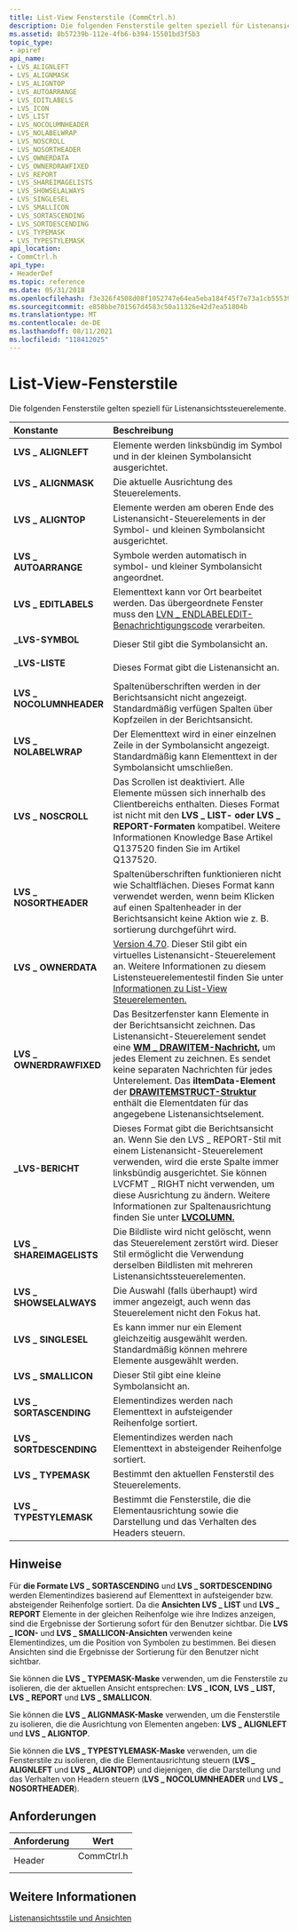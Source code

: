 ```yaml
---
title: List-View Fensterstile (CommCtrl.h)
description: Die folgenden Fensterstile gelten speziell für Listenansichtssteuerelemente.
ms.assetid: 8b57239b-112e-4fb6-b394-15501bd3f5b3
topic_type:
- apiref
api_name:
- LVS_ALIGNLEFT
- LVS_ALIGNMASK
- LVS_ALIGNTOP
- LVS_AUTOARRANGE
- LVS_EDITLABELS
- LVS_ICON
- LVS_LIST
- LVS_NOCOLUMNHEADER
- LVS_NOLABELWRAP
- LVS_NOSCROLL
- LVS_NOSORTHEADER
- LVS_OWNERDATA
- LVS_OWNERDRAWFIXED
- LVS_REPORT
- LVS_SHAREIMAGELISTS
- LVS_SHOWSELALWAYS
- LVS_SINGLESEL
- LVS_SMALLICON
- LVS_SORTASCENDING
- LVS_SORTDESCENDING
- LVS_TYPEMASK
- LVS_TYPESTYLEMASK
api_location:
- CommCtrl.h
api_type:
- HeaderDef
ms.topic: reference
ms.date: 05/31/2018
ms.openlocfilehash: f3e326f4508d08f1052747e64ea5eba184f45f7e73a1cb55539255a27fd8c8c6
ms.sourcegitcommit: e858bbe701567d4583c50a11326e42d7ea51804b
ms.translationtype: MT
ms.contentlocale: de-DE
ms.lasthandoff: 08/11/2021
ms.locfileid: "118412025"
---
```

# <a name="list-view-window-styles"></a>List-View-Fensterstile

Die folgenden Fensterstile gelten speziell für Listenansichtssteuerelemente.



| Konstante                                                                                                                                                                        | Beschreibung                                                                                                                                                                                                                                                                                                                                                 |
|:--------------------------------------------------------------------------------------------------------------------------------------------------------------------------------|:------------------------------------------------------------------------------------------------------------------------------------------------------------------------------------------------------------------------------------------------------------------------------------------------------------------------------------------------------------|
| <span id="LVS_ALIGNLEFT"></span><span id="lvs_alignleft"></span><dl> <dt>**LVS \_ ALIGNLEFT**</dt> </dl>                   | Elemente werden linksbündig im Symbol und in der kleinen Symbolansicht ausgerichtet. <br/>                                                                                                                                                                                                                                                                                             |
| <span id="LVS_ALIGNMASK"></span><span id="lvs_alignmask"></span><dl> <dt>**LVS \_ ALIGNMASK**</dt> </dl>                   | Die aktuelle Ausrichtung des Steuerelements. <br/>                                                                                                                                                                                                                                                                                                                |
| <span id="LVS_ALIGNTOP"></span><span id="lvs_aligntop"></span><dl> <dt>**LVS \_ ALIGNTOP**</dt> </dl>                      | Elemente werden am oberen Ende des Listenansicht-Steuerelements in der Symbol- und kleinen Symbolansicht ausgerichtet. <br/>                                                                                                                                                                                                                                                            |
| <span id="LVS_AUTOARRANGE"></span><span id="lvs_autoarrange"></span><dl> <dt>**LVS \_ AUTOARRANGE**</dt> </dl>             | Symbole werden automatisch in symbol- und kleiner Symbolansicht angeordnet. <br/>                                                                                                                                                                                                                                                                              |
| <span id="LVS_EDITLABELS"></span><span id="lvs_editlabels"></span><dl> <dt>**LVS \_ EDITLABELS**</dt> </dl>                | Elementtext kann vor Ort bearbeitet werden. Das übergeordnete Fenster muss den [LVN \_ ENDLABELEDIT-Benachrichtigungscode](lvn-endlabeledit.md) verarbeiten. <br/>                                                                                                                                                                                                               |
| <span id="LVS_ICON"></span><span id="lvs_icon"></span><dl> <dt>**\_LVS-SYMBOL**</dt> </dl>                                  | Dieser Stil gibt die Symbolansicht an. <br/>                                                                                                                                                                                                                                                                                                                 |
| <span id="LVS_LIST"></span><span id="lvs_list"></span><dl> <dt>**\_LVS-LISTE**</dt> </dl>                                  | Dieses Format gibt die Listenansicht an. <br/>                                                                                                                                                                                                                                                                                                                 |
| <span id="LVS_NOCOLUMNHEADER"></span><span id="lvs_nocolumnheader"></span><dl> <dt>**LVS \_ NOCOLUMNHEADER**</dt> </dl>    | Spaltenüberschriften werden in der Berichtsansicht nicht angezeigt. Standardmäßig verfügen Spalten über Kopfzeilen in der Berichtsansicht. <br/>                                                                                                                                                                                                                                               |
| <span id="LVS_NOLABELWRAP"></span><span id="lvs_nolabelwrap"></span><dl> <dt>**LVS \_ NOLABELWRAP**</dt> </dl>             | Der Elementtext wird in einer einzelnen Zeile in der Symbolansicht angezeigt. Standardmäßig kann Elementtext in der Symbolansicht umschließen. <br/>                                                                                                                                                                                                                                              |
| <span id="LVS_NOSCROLL"></span><span id="lvs_noscroll"></span><dl> <dt>**LVS \_ NOSCROLL**</dt> </dl>                      | Das Scrollen ist deaktiviert. Alle Elemente müssen sich innerhalb des Clientbereichs enthalten. Dieses Format ist nicht mit den **LVS \_ LIST- oder** **LVS \_ REPORT-Formaten** kompatibel. Weitere Informationen Knowledge Base Artikel Q137520 finden Sie im Artikel Q137520. <br/>                                                                                                                                      |
| <span id="LVS_NOSORTHEADER"></span><span id="lvs_nosortheader"></span><dl> <dt>**LVS \_ NOSORTHEADER**</dt> </dl>          | Spaltenüberschriften funktionieren nicht wie Schaltflächen. Dieses Format kann verwendet werden, wenn beim Klicken auf einen Spaltenheader in der Berichtsansicht keine Aktion wie z. B. sortierung durchgeführt wird. <br/>                                                                                                                                                                                       |
| <span id="LVS_OWNERDATA"></span><span id="lvs_ownerdata"></span><dl> <dt>**LVS \_ OWNERDATA**</dt> </dl>                   | [Version 4.70](common-control-versions.md). Dieser Stil gibt ein virtuelles Listenansicht-Steuerelement an. Weitere Informationen zu diesem Listensteuerelementestil finden Sie unter [Informationen zu List-View Steuerelementen.](list-view-controls-overview.md) <br/>                                                                                                                             |
| <span id="LVS_OWNERDRAWFIXED"></span><span id="lvs_ownerdrawfixed"></span><dl> <dt>**LVS \_ OWNERDRAWFIXED**</dt> </dl>    | Das Besitzerfenster kann Elemente in der Berichtsansicht zeichnen. Das Listenansicht-Steuerelement sendet eine [**WM \_ DRAWITEM-Nachricht,**](wm-drawitem.md) um jedes Element zu zeichnen. Es sendet keine separaten Nachrichten für jedes Unterelement. Das **iItemData-Element** der [**DRAWITEMSTRUCT-Struktur**](/windows/win32/api/winuser/ns-winuser-drawitemstruct) enthält die Elementdaten für das angegebene Listenansichtselement. <br/> |
| <span id="LVS_REPORT"></span><span id="lvs_report"></span><dl> <dt>**\_LVS-BERICHT**</dt> </dl>                            | Dieses Format gibt die Berichtsansicht an. Wenn Sie den LVS \_ REPORT-Stil mit einem Listenansicht-Steuerelement verwenden, wird die erste Spalte immer linksbündig ausgerichtet. Sie können LVCFMT \_ RIGHT nicht verwenden, um diese Ausrichtung zu ändern. Weitere Informationen zur Spaltenausrichtung finden Sie unter [**LVCOLUMN.**](/windows/win32/api/commctrl/ns-commctrl-lvcolumna) <br/>                                                                      |
| <span id="LVS_SHAREIMAGELISTS"></span><span id="lvs_shareimagelists"></span><dl> <dt>**LVS \_ SHAREIMAGELISTS**</dt> </dl> | Die Bildliste wird nicht gelöscht, wenn das Steuerelement zerstört wird. Dieser Stil ermöglicht die Verwendung derselben Bildlisten mit mehreren Listenansichtssteuerelementen. <br/>                                                                                                                                                                                          |
| <span id="LVS_SHOWSELALWAYS"></span><span id="lvs_showselalways"></span><dl> <dt>**LVS \_ SHOWSELALWAYS**</dt> </dl>       | Die Auswahl (falls überhaupt) wird immer angezeigt, auch wenn das Steuerelement nicht den Fokus hat. <br/>                                                                                                                                                                                                                                                            |
| <span id="LVS_SINGLESEL"></span><span id="lvs_singlesel"></span><dl> <dt>**LVS \_ SINGLESEL**</dt> </dl>                   | Es kann immer nur ein Element gleichzeitig ausgewählt werden. Standardmäßig können mehrere Elemente ausgewählt werden. <br/>                                                                                                                                                                                                                                                            |
| <span id="LVS_SMALLICON"></span><span id="lvs_smallicon"></span><dl> <dt>**LVS \_ SMALLICON**</dt> </dl>                   | Dieser Stil gibt eine kleine Symbolansicht an. <br/>                                                                                                                                                                                                                                                                                                           |
| <span id="LVS_SORTASCENDING"></span><span id="lvs_sortascending"></span><dl> <dt>**LVS \_ SORTASCENDING**</dt> </dl>       | Elementindizes werden nach Elementtext in aufsteigender Reihenfolge sortiert. <br/>                                                                                                                                                                                                                                                                                  |
| <span id="LVS_SORTDESCENDING"></span><span id="lvs_sortdescending"></span><dl> <dt>**LVS \_ SORTDESCENDING**</dt> </dl>    | Elementindizes werden nach Elementtext in absteigender Reihenfolge sortiert. <br/>                                                                                                                                                                                                                                                                                 |
| <span id="LVS_TYPEMASK"></span><span id="lvs_typemask"></span><dl> <dt>**LVS \_ TYPEMASK**</dt> </dl>                      | Bestimmt den aktuellen Fensterstil des Steuerelements. <br/>                                                                                                                                                                                                                                                                                                  |
| <span id="LVS_TYPESTYLEMASK"></span><span id="lvs_typestylemask"></span><dl> <dt>**LVS \_ TYPESTYLEMASK**</dt> </dl>       | Bestimmt die Fensterstile, die die Elementausrichtung sowie die Darstellung und das Verhalten des Headers steuern. <br/>                                                                                                                                                                                                                                                    |



## <a name="remarks"></a>Hinweise

Für **die Formate LVS \_ SORTASCENDING** und **LVS \_ SORTDESCENDING** werden Elementindizes basierend auf Elementtext in aufsteigender bzw. absteigender Reihenfolge sortiert. Da die **Ansichten LVS \_ LIST** und **LVS \_ REPORT** Elemente in der gleichen Reihenfolge wie ihre Indizes anzeigen, sind die Ergebnisse der Sortierung sofort für den Benutzer sichtbar. Die **LVS \_ ICON-** und **LVS \_ SMALLICON-Ansichten** verwenden keine Elementindizes, um die Position von Symbolen zu bestimmen. Bei diesen Ansichten sind die Ergebnisse der Sortierung für den Benutzer nicht sichtbar.

Sie können die **LVS \_ TYPEMASK-Maske** verwenden, um die Fensterstile zu isolieren, die der aktuellen Ansicht entsprechen: **LVS \_ ICON,** **LVS \_ LIST,** **LVS \_ REPORT** und **LVS \_ SMALLICON**.

Sie können die **LVS \_ ALIGNMASK-Maske** verwenden, um die Fensterstile zu isolieren, die die Ausrichtung von Elementen angeben: **LVS \_ ALIGNLEFT** und **LVS \_ ALIGNTOP**.

Sie können die **LVS \_ TYPESTYLEMASK-Maske** verwenden, um die Fensterstile zu isolieren, die die Elementausrichtung steuern (**LVS \_ ALIGNLEFT** und **LVS \_ ALIGNTOP**) und diejenigen, die die Darstellung und das Verhalten von Headern steuern (**LVS \_ NOCOLUMNHEADER** und **LVS \_ NOSORTHEADER**).

## <a name="requirements"></a>Anforderungen



| Anforderung | Wert |
|-------------------|---------------------------------------------------------------------------------------|
| Header<br/> | <dl> <dt>CommCtrl.h</dt> </dl> |



## <a name="see-also"></a>Weitere Informationen

<dl> <dt>

[Listenansichtsstile und Ansichten](list-view-controls-overview.md)
</dt> </dl>

 

 





